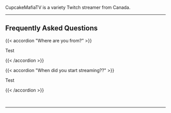 
CupcakeMafiaTV is a variety Twitch streamer from Canada. 

<hr>

Frequently Asked Questions
---
{{< accordion "Where are you from?" >}}

<p align="left">
Test
</p>
  
{{< /accordion >}}

{{< accordion "When did you start streaming??" >}}

<p align="left">
Test
</p>
  
{{< /accordion >}}

<br>
<hr>
